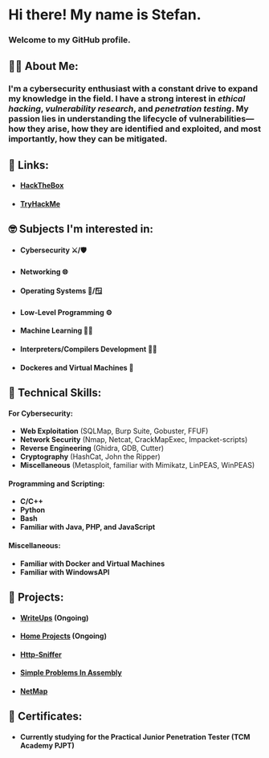 # Hi there! My name is Stefan.
### Welcome to my GitHub profile.

## 🧑‍💻 About Me:
### I'm a cybersecurity enthusiast with a constant drive to expand my knowledge in the field. I have a strong interest in *ethical hacking*, *vulnerability research*, and *penetration testing*. My passion lies in understanding the lifecycle of vulnerabilities—how they arise, how they are identified and exploited, and most importantly, how they can be mitigated.
## 🔗 Links:
-  #### [HackTheBox](https://app.hackthebox.com/profile/1893408)
-  #### [TryHackMe](https://tryhackme.com/r/p/stefancristea27)

## 🤓 Subjects I'm interested in:
-  #### Cybersecurity ⚔️/🛡️
-  #### Networking 🌐
-  #### Operating Systems 🐧/🪟
-  #### Low-Level Programming ⚙️
-  #### Machine Learning 🤖🧠
-  #### Interpreters/Compilers Development 🧑‍💻
-  #### Dockeres and Virtual Machines 🐳

## 🔧 Technical Skills:
#### For Cybersecurity:
- **Web Exploitation** (SQLMap, Burp Suite, Gobuster, FFUF)
- **Network Security** (Nmap, Netcat, CrackMapExec, Impacket-scripts)
- **Reverse Engineering** (Ghidra, GDB, Cutter)
- **Cryptography** (HashCat, John the Ripper)
- **Miscellaneous** (Metasploit, familiar with Mimikatz, LinPEAS, WinPEAS)

#### Programming and Scripting:
- **C/C++**
- **Python**
- **Bash**
- **Familiar with Java, PHP, and JavaScript**

#### Miscellaneous:
- **Familiar with Docker and Virtual Machines**
- **Familiar with WindowsAPI**

## 📂 Projects:
-  #### [WriteUps](https://github.com/AyakaiKami/WriteUps) (**Ongoing**)
-  #### [Home Projects](https://github.com/AyakaiKami/HomeProjects) (**Ongoing**)
-  #### [Http-Sniffer](https://github.com/AyakaiKami/Keep-Your-Eyes-Peeled-HTTP-Sniffer-)
-  #### [Simple Problems In Assembly](https://github.com/AyakaiKami/Simple-Problems-In-Assembly)
-  #### [NetMap](https://github.com/AyakaiKami/NetMap)

## 📜 Certificates:
-  #### Currently studying for the Practical Junior Penetration Tester (TCM Academy PJPT)
